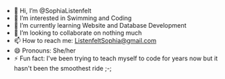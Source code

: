 - 👋 Hi, I’m @SophiaListenfelt
- 👀 I’m interested in Swimming and Coding
- 🌱 I’m currently learning Website and Database Development
- 💞️ I’m looking to collaborate on nothing much
- 📫 How to reach me: ListenfeltSophia@gmail.com
- 😄 Pronouns: She/her
- ⚡ Fun fact: I've been trying to teach myself to code for years now but it hasn't been the smoothest ride ;-;
